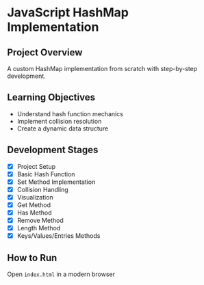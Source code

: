 # JavaScript HashMap Implementation

## Project Overview
A custom HashMap implementation from scratch with step-by-step development.

## Learning Objectives
- Understand hash function mechanics
- Implement collision resolution
- Create a dynamic data structure

## Development Stages
- [x] Project Setup
- [x] Basic Hash Function
- [x] Set Method Implementation
- [x] Collision Handling
- [x] Visualization
- [x] Get Method
- [x] Has Method
- [x] Remove Method
- [x] Length Method
- [x] Keys/Values/Entries Methods

## How to Run
Open `index.html` in a modern browser